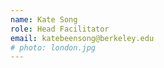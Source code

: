```yaml
---
name: Kate Song
role: Head Facilitator
email: katebeensong@berkeley.edu
# photo: london.jpg
---
```

